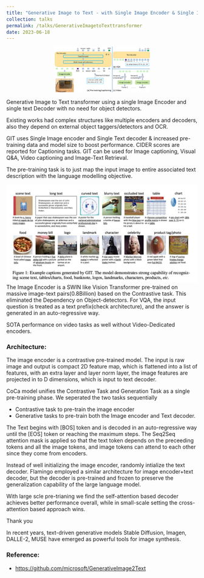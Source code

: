 ```yaml
---
title: "Generative Image to Text - with Single Image Encoder & Single Image Decoder"
collection: talks
permalink: /talks/GenerativeImagetoTexttransformer
date: 2023-06-18
---
```


<p align="center" width="100%">
    <img width="50%" src="/assets/images/git_img1.png">
</p>

<!-- ![](../assets/images/git_img1.png) -->

Generative Image to Text transformer using a single Image Encoder and single text Decoder with no need for object detectors.

Existing works had complex structures like multiple encoders and decoders, also they depend on external object taggers/detectors and OCR.

GIT uses Single Image encoder and Single Text decoder & increased pre-training data and model size to boost performance. CIDER scores are reported for Captioning tasks. GIT can be used for Image captioning, Visual Q&A, Video captioning and Image-Text Retrieval. 

The pre-training task is to just map the input image to entire associated text description with the language modelling objective.

![](../assets/images/git_img2.png)
The Image Encoder is a SWIN like Vision Transformer pre-trained on massive image-text pairs(0.8Billion) based on the Contrastive task. This eliminated the Dependency on Object-detectors. For VQA, the input question is treated as a text prefix(check architecture), and the answer is generated in an auto-regressive way.

SOTA performance on video tasks as well without Video-Dedicated encoders.

### Architecture:
The image encoder is a contrastive pre-trained model. The input is raw image and output is compact 2D feature map, which is flattened into a list of features, with an extra layer and layer norm layer, the image features are projected in to D dimensions, which is input to text decoder.

CoCa model unifies the Contrastive Task and Generation Task as a single pre-training phase. We seperated the two tasks sequentially
- Contrastive task to pre-train the image encoder
- Generative tasks to pre-train both the Image encoder and Text decoder.

The Text begins with [BOS] token and is decoded in an auto-regressive way until the [EOS] token or reaching the maximum steps. The Seq2Seq attention mask is applied so that the text token depends on the preceeding tokens and all the image tokens, and image tokens can attend to each other since they come from encoders. 

Instead of well initializing the image encoder, randomly intialize the text decoder.  Flamingo employed a similar architecture for image encoder+text decoder, but the decoder is pre-trained and frozen to preserve the generalization capability of the large language model.

With large scle pre-trianing we find the self-attention based decoder achieves better performance overall, while in small-scale setting the cross-attention based approach wins.


Thank you

In recent years, text-driven generative models Stable Diffusion, Imagen, DALLE-2, MUSE have emerged as powerful tools for image synthesis.

### Reference:
- https://github.com/microsoft/GenerativeImage2Text

